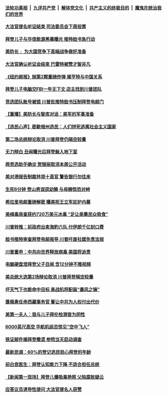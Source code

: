 

####  [法轮功真相](../../../../basic/blob/master/README.md?t=10160931) &nbsp;|&nbsp; [九评共产党](../../../../9ping.md/blob/master/README.md?t=10160931) &nbsp;|&nbsp; [解体党文化](../../../../jtdwh.md/blob/master/README.md?t=10160931)  &nbsp;|&nbsp; [共产主义的终极目的](../../../../gczydzjmd.md/blob/master/README.md?t=10160931) &nbsp;|&nbsp; [魔鬼在统治我们的世界](../../../../mgztzwmdsj.md/blob/master/README.md?t=10160931) 

#### [大法官提名听证结束 司法委员会下周投票](../pages/prog203/a102964172.md?t=10160931) 

#### [拜登儿子与华信能源黑幕曝光 推特脸书急行动](../pages/prog203/a102964130.md?t=10160931) 

#### [美防长﹕ 为大国竞争下高端战争做好准备](../pages/prog203/a102964134.md?t=10160931) 

#### [大法官确认听证会结束 巴雷特被赞才智非凡](../pages/prog203/a102964056.md?t=10160931) 

#### [《纽约邮报》抛第2颗重磅炸弹 揭亨特与中国关系](../pages/prog203/a102964091.md?t=10160931) 

#### [拜登儿子电脑交FBI一年无下文 店主找到川普团队](../pages/prog203/a102964081.md?t=10160931) 

#### [竞选团队账号被锁 川普批推特脸书压制拜登电邮门](../pages/prog203/a102964042.md?t=10160931) 

#### [【重播】美防长与智库对话：美军的军事准备](../pages/prog203/a102963997.md?t=10160931) 

#### [【选民心声】密歇根州选民：人们拼死逃离社会主义国家](../pages/prog203/a102963981.md?t=10160931) 

#### [第二场总统辩论取消 川普拜登仍隔空较量](../pages/prog203/a102963948.md?t=10160931) 

#### [无力辩白 丑闻曝光后拜登躲入地下室](../pages/prog203/a102963889.md?t=10160931) 

#### [两竞选助手确诊 贺锦丽取消本周公开活动](../pages/prog203/a102963905.md?t=10160931) 

#### [美对港报告制裁林郑十高官 警告银行勿往来](../pages/prog203/a102963736.md?t=10160931) 

#### [生死6分钟 登山男误逗幼狮 与母狮惊恐对峙](../pages/prog203/a102963704.md?t=10160931) 

#### [希拉里电邮重磅解密 曝美拒王立军庇护内幕](../pages/prog203/a102963731.md?t=10160931) 

#### [美缉毒局查获约720万美元冰毒 “足让美墨民众吸食”](../pages/prog203/a102963702.md?t=10160931) 

#### [川普转推：前政府出卖海豹六队 付伊朗千亿封口费](../pages/prog203/a102963458.md?t=10160931) 

#### [脸书推特审查拜登电邮报导 川普吁废社媒免责法规](../pages/prog203/a102963548.md?t=10160931) 

#### [川普重申：中共向世界释放病毒 美国将追责](../pages/prog203/a102963613.md?t=10160931) 

#### [电脑硬盘泄拜登父子丑闻 含12分钟不雅视频](../pages/prog203/a102963590.md?t=10160931) 

#### [美总统大选第2场辩论取消 川普拜登隔空较量](../pages/prog203/a102963556.md?t=10160931) 

#### [坏天气下也能命中目标 美战机将配装“暴风之锤”](../pages/prog203/a102963529.md?t=10160931) 

#### [蓬佩奥任命西藏事务官 誓让中共为人权付出代价](../pages/prog203/a102963537.md?t=10160931) 

#### [美第一夫人：我与儿子拜伦检测皆为阴性](../pages/prog203/a102963498.md?t=10160931) 

#### [6000英尺高空 华航机组员惊见“空中飞人”](../pages/prog203/a102963456.md?t=10160931) 

#### [铁证邮件揭拜登撒谎 参院当天启动调查](../pages/prog203/a102963428.md?t=10160931) 

#### [最新民调：60%的登记选民担心拜登的年龄](../pages/prog203/a102963126.md?t=10160931) 

#### [前白宫医生：拜登认知能力下降 不适合担任总统](../pages/prog203/a102963121.md?t=10160931) 

#### [【新闻第一现场】拜登儿爆吸毒艳照 父陷腐败疑云](../pages/prog203/a102963364.md?t=10160931) 

#### [应答议员诱导性提问 大法官提名人获赞](../pages/prog203/a102963324.md?t=10160931) 

